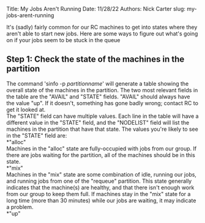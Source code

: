 Title: My Jobs Aren't Running
Date: 11/28/22
Authors: Nick Carter
slug: my-jobs-arent-running
 
It's (sadly) fairly common for our RC machines to get into states where they aren't able to start new jobs.  Here are some ways to figure out what's going on if your jobs seem to be stuck in the queue

## Step 1: Check the state of the machines in the partition
The command 'sinfo -p _partitionname_' will generate a table showing the overall state of the machines in the partition.  The two most relevant fields in the table are the "AVAIL" and "STATE" fields.  "AVAIL" should always have the value "up".  If it doesn't, something has gone badly wrong; contact RC to get it looked at.  
The "STATE" field can have multiple values.  Each line in the table will have a different value in the "STATE" field, and the "NODELIST" field will list the machines in the partition that have that state.  The values you're likely to see in the "STATE" field are:  
*"alloc"  
Machines in the "alloc" state are fully-occupied with jobs from our group.  If there are jobs waiting for the partition, all of the machines should be in this state.  
*"mix"  
Machines in the "mix" state are some combination of idle, running our jobs, and running jobs from one of the "requeue" partition.  This state generally indicates that the machine(s) are healthy, and that there isn't enough work from our group to keep them full.  If machines stay in the "mix" state for a long time (more than 30 minutes) while our jobs are waiting, it may indicate a problem.  
*"up"  


